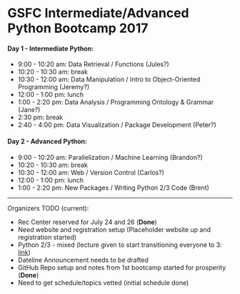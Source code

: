 # GSFC Intermediate/Advanced Python Bootcamp 2017

#### Day 1 - Intermediate Python:

* 9:00 - 10:20 am: Data Retrieval / Functions (Jules?)
* 10:20 - 10:30 am: break
* 10:30 - 12:00 am: Data Manipulation / Intro to Object-Oriented Programming (Jeremy?)
* 12:00 - 1:00 pm: lunch
* 1:00 - 2:20 pm: Data Analysis / Programming Ontology & Grammar (Jane?)
* 2:30 pm: break
* 2:40 - 4:00 pm: Data Visualization / Package Development (Peter?)

#### Day 2 - Advanced Python:

* 9:00 - 10:20 am: Parallelization / Machine Learning (Brandon?)
* 10:20 - 10:30 am: break
* 10:30 - 12:00 am: Web / Version Control (Carlos?)
* 12:00 - 1:00 pm: lunch
* 1:00 - 2:20 pm: New Packages / Writing Python 2/3 Code (Brent)

---

Organizers TODO (current):

- Rec Center reserved for July 24 and 26 (__Done__)
- Need website and registration setup (Placeholder website up and registration started)
- Python 2/3 - mixed (lecture given to start transitioning everyone to 3: [link](http://www.pythonclock.org))
- Dateline Announcement needs to be drafted
- GitHub Repo setup and notes from 1st bootcamp started for prosperity (__Done__)
- Need to get schedule/topics vetted (initial schedule done)
